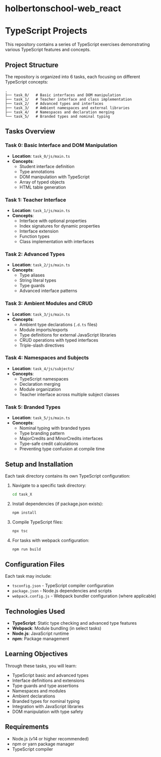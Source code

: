 # holbertonschool-web_react

# TypeScript Projects

This repository contains a series of TypeScript exercises demonstrating various TypeScript features and concepts.

## Project Structure

The repository is organized into 6 tasks, each focusing on different TypeScript concepts:

```
.
├── task_0/   # Basic interfaces and DOM manipulation
├── task_1/   # Teacher interface and class implementation
├── task_2/   # Advanced types and interfaces
├── task_3/   # Ambient namespaces and external libraries
├── task_4/   # Namespaces and declaration merging
└── task_5/   # Branded types and nominal typing
```

## Tasks Overview

### Task 0: Basic Interface and DOM Manipulation
- **Location**: `task_0/js/main.ts`
- **Concepts**:
  - Student interface definition
  - Type annotations
  - DOM manipulation with TypeScript
  - Array of typed objects
  - HTML table generation

### Task 1: Teacher Interface
- **Location**: `task_1/js/main.ts`
- **Concepts**:
  - Interface with optional properties
  - Index signatures for dynamic properties
  - Interface extension
  - Function types
  - Class implementation with interfaces

### Task 2: Advanced Types
- **Location**: `task_2/js/main.ts`
- **Concepts**:
  - Type aliases
  - String literal types
  - Type guards
  - Advanced interface patterns

### Task 3: Ambient Modules and CRUD
- **Location**: `task_3/js/main.ts`
- **Concepts**:
  - Ambient type declarations (`.d.ts` files)
  - Module imports/exports
  - Type definitions for external JavaScript libraries
  - CRUD operations with typed interfaces
  - Triple-slash directives

### Task 4: Namespaces and Subjects
- **Location**: `task_4/js/subjects/`
- **Concepts**:
  - TypeScript namespaces
  - Declaration merging
  - Module organization
  - Teacher interface across multiple subject classes

### Task 5: Branded Types
- **Location**: `task_5/js/main.ts`
- **Concepts**:
  - Nominal typing with branded types
  - Type branding pattern
  - MajorCredits and MinorCredits interfaces
  - Type-safe credit calculations
  - Preventing type confusion at compile time

## Setup and Installation

Each task directory contains its own TypeScript configuration:

1. Navigate to a specific task directory:
   ```bash
   cd task_X
   ```

2. Install dependencies (if package.json exists):
   ```bash
   npm install
   ```

3. Compile TypeScript files:
   ```bash
   npx tsc
   ```

4. For tasks with webpack configuration:
   ```bash
   npm run build
   ```

## Configuration Files

Each task may include:
- `tsconfig.json` - TypeScript compiler configuration
- `package.json` - Node.js dependencies and scripts
- `webpack.config.js` - Webpack bundler configuration (where applicable)

## Technologies Used

- **TypeScript**: Static type checking and advanced type features
- **Webpack**: Module bundling (in select tasks)
- **Node.js**: JavaScript runtime
- **npm**: Package management

## Learning Objectives

Through these tasks, you will learn:
- TypeScript basic and advanced types
- Interface definitions and extensions
- Type guards and type assertions
- Namespaces and modules
- Ambient declarations
- Branded types for nominal typing
- Integration with JavaScript libraries
- DOM manipulation with type safety

## Requirements

- Node.js (v14 or higher recommended)
- npm or yarn package manager
- TypeScript compiler